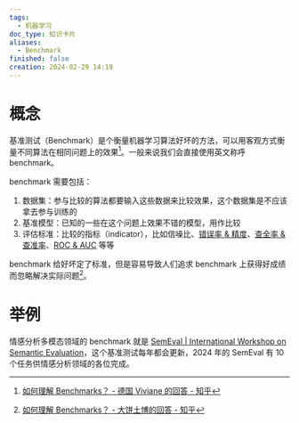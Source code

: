 ```yaml
---
tags:
  - 机器学习
doc_type: 知识卡片
aliases:
  - Benchmark
finished: false
creation: 2024-02-29 14:19
---
```

# 概念
基准测试（Benchmark）是个衡量机器学习算法好坏的方法，可以用客观方式衡量不同算法在相同问题上的效果[^1]。一般来说我们会直接使用英文称呼 benchmark。

benchmark 需要包括：
1. 数据集：参与比较的算法都要输入这些数据来比较效果，这个数据集是不应该拿去参与训练的
2. 基准模型：已知的一些在这个问题上效果不错的模型，用作比较
3. 评估标准：比较的指标（indicator），比如信噪比、[错误率 & 精度](机器学习/西瓜书/模型评估与选择.md#错误率%20&%20精度)、[查全率 & 查准率](机器学习/西瓜书/模型评估与选择.md#查全率%20&%20查准率)、[ROC & AUC](机器学习/考试复习.md#ROC%20&%20AUC) 等等

benchmark 给好坏定了标准，但是容易导致人们追求 benchmark 上获得好成绩而忽略解决实际问题[^2]。
# 举例
情感分析多模态领域的 benchmark 就是 [SemEval | International Workshop on Semantic Evaluation](https://semeval.github.io/)，这个基准测试每年都会更新，2024 年的 SemEval 有 10 个任务供情感分析领域的各位完成。

[^1]: [如何理解 Benchmarks？ - 德国 Viviane 的回答 - 知乎](https://www.zhihu.com/question/309449176/answer/3257028740)
[^2]: [如何理解 Benchmarks？ - 大饼土博的回答 - 知乎](https://www.zhihu.com/question/309449176/answer/1564869676)